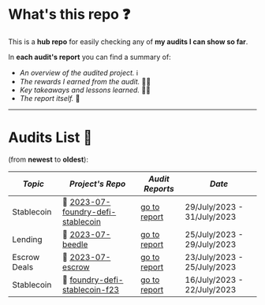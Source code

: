 # What's this repo ❓

This is a **hub repo** for easily checking any of **my audits I can show so far**.

In **each audit's report** you can find a summary of:

- _An overview of the audited project._ ℹ️
- _The rewards I earned from the audit._ 💸🧠
- _Key takeaways and lessons learned._ 👨‍💻
- _The report itself._ 📝

<hr/>

# Audits List 📓

(from **newest** to **oldest**):

| _Topic_      | _Project's Repo_                                                                                | _Audit Reports_                                                                                                              | _Date_                      |
| ------------ | ----------------------------------------------------------------------------------------------- | ---------------------------------------------------------------------------------------------------------------------------- | --------------------------- |
| Stablecoin   | 🔗 [2023-07-foundry-defi-stablecoin](https://github.com/Cyfrin/2023-07-foundry-defi-stablecoin) | [go to report](https://github.com/CarlosAlegreUr/Audits-By-CarlosAlegreUr/tree/main/reports/2023-07-foundry-defi-stablecoin) | 29/July/2023 - 31/July/2023 |
| Lending      | 🔗 [2023-07-beedle](https://github.com/Cyfrin/2023-07-beedle)                                   | [go to report](https://github.com/CarlosAlegreUr/Audits-By-CarlosAlegreUr/tree/main/reports/2023-07-beedle)                  | 25/July/2023 - 29/July/2023 |
| Escrow Deals | 🔗 [2023-07-escrow](https://github.com/Cyfrin/2023-07-escrow/tree/main)                         | [go to report](https://github.com/CarlosAlegreUr/Audits-By-CarlosAlegreUr/tree/main/reports/2023-07-escrow)                  | 23/July/2023 - 25/July/2023 |
| Stablecoin   | 🔗 [foundry-defi-stablecoin-f23](https://github.com/Cyfrin/foundry-defi-stablecoin-f23/)        | [go to report](https://github.com/CarlosAlegreUr/AuditExamplePractice)                                                       | 16/July/2023 - 22/July/2023 |
